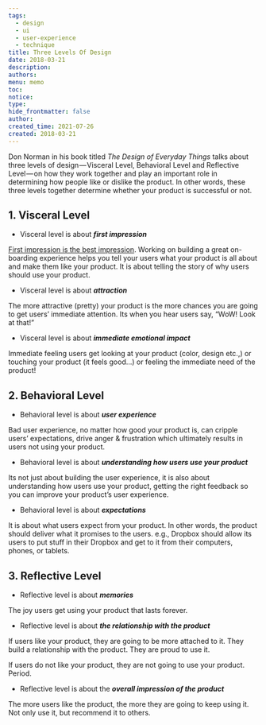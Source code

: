 ```yaml
---
tags:
  - design
  - ui
  - user-experience
  - technique
title: Three Levels Of Design
date: 2018-03-21
description: 
authors: 
menu: memo
toc: 
notice: 
type: 
hide_frontmatter: false
author: 
created_time: 2021-07-26
created: 2018-03-21
---
```


Don Norman in his book titled *The Design of Everyday Things* talks about three levels of design — Visceral Level, Behavioral Level and Reflective Level — on how they work together and play an important role in determining how people like or dislike the product. In other words, these three levels together determine whether your product is successful or not.

##  1. **Visceral Level**

* Visceral level is about ***first impression***

[First impression is the best impression](http://en.wikipedia.org/wiki/First_impression_%28psychology%29). Working on building a great on-boarding experience helps you tell your users what your product is all about and make them like your product. It is about telling the story of why users should use your product.

* Visceral level is about ***attraction***

The more attractive (pretty) your product is the more chances you are going to get users’ immediate attention. Its when you hear users say, “WoW! Look at that!”

* Visceral level is about ***immediate emotional impact***

Immediate feeling users get looking at your product (color, design etc.,) or touching your product (it feels good…) or feeling the immediate need of the product!

## 2. **Behavioral Level**

* Behavioral level is about ***user experience***

Bad user experience, no matter how good your product is, can cripple users’ expectations, drive anger & frustration which ultimately results in users not using your product.

* Behavioral level is about ***understanding how users use your product***

Its not just about building the user experience, it is also about understanding how users use your product, getting the right feedback so you can improve your product’s user experience.

* Behavioral level is about ***expectations***

It is about what users expect from your product. In other words, the product should deliver what it promises to the users. e.g., Dropbox should allow its users to put stuff in their Dropbox and get to it from their computers, phones, or tablets.

## 3. **Reflective Level**

* Reflective level is about ***memories***

The joy users get using your product that lasts forever.

* Reflective level is about ***the relationship with the product***

If users like your product, they are going to be more attached to it. They build a relationship with the product. They are proud to use it.

If users do not like your product, they are not going to use your product. Period.

* Reflective level is about the ***overall impression of the product***

The more users like the product, the more they are going to keep using it. Not only use it, but recommend it to others.


